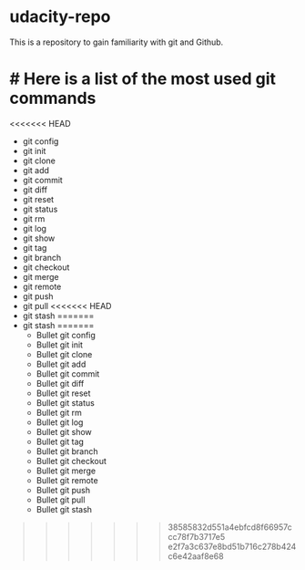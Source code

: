 # udacity-repo
This is a repository to gain familiarity with git and Github.

# # Here is a list of the most used git commands

<<<<<<< HEAD
* git config
* git init
* git clone
* git add
* git commit
* git diff
* git reset
* git status
* git rm
* git log
* git show
* git tag
* git branch
* git checkout
* git merge
* git remote
* git push
* git pull
<<<<<<< HEAD
* git stash
=======
* git stash
=======
    * Bullet git config
    * Bullet git init
    * Bullet git clone
    * Bullet git add
    * Bullet git commit
    * Bullet git diff
    * Bullet git reset
    * Bullet git status
    * Bullet git rm
    * Bullet git log
    * Bullet git show
    * Bullet git tag
    * Bullet git branch
    * Bullet git checkout
    * Bullet git merge
    * Bullet git remote
    * Bullet git push
    * Bullet git pull
    * Bullet git stash
>>>>>>> 38585832d551a4ebfcd8f66957ccc78f7b3717e5
>>>>>>> e2f7a3c637e8bd51b716c278b424c6e42aaf8e68
